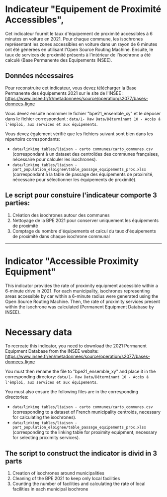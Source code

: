 # Indicateur "Equipement de Proximité Accessibles",

Cet indicateur fournit le taux d'équipement de proximité accessibles à 6 minutes en voiture en 2021. Pour chaque commune, les isochrones représentant les zones accessibles en voiture dans un rayon de 6 minutes ont été générées en utilisant l'Open Source Routing Machine. Ensuite, le taux de services de proximité présents à l'intérieur de l'isochrone a été calculé (Base Permanente des Equipements INSEE).

## Données nécessaires
Pour reconstruire cet indicateur, vous devez télécharger la Base Permanente des équipements 2021 sur le site de l'INSEE : 
https://www.insee.fr/fr/metadonnees/source/operation/s2077/bases-donnees-ligne 

Vous devez ensuite nommmer le fichier "bpe21_ensemble_xy" et le déposer dans le fichier correspondant : `data/1- Raw Data/Déterminant 10 - Accès á l'èmploi, aux services et aux équipements`.

Vous devez également vérifié que les fichiers suivant sont bien dans les répertoirs correspondants: 
- `data/linking tables/liaison - carto communes/carto_communes.csv` (correspondant à un dataset des centroïdes des communes françaises, nécessaire pour calculer les isochrones).
- `data/linking tables/liaison - part_population_eloignee\table_passage_equipements_prox.xlsx` (correspondant à la table de passage des équipements de proximité, nécessaire pour sélectionner les équipements de proximité).


## Le script pour constuire l'indicateur comporte 3 parties:
1) Création des isochrones autour des communes
2) Nettoyage de la BPE 2021 pour conserver uniquement les équipements de proximité
3) Comptage du nombre d'équipements et calcul du taux d'équipements de proximité dans chaque isochrone communal


___


# Indicator "Accessible Proximity Equipment"
This indicator provides the rate of proximity equipment accessible within a 6-minute drive in 2021. For each municipality, isochrones representing areas accessible by car within a 6-minute radius were generated using the Open Source Routing Machine. Then, the rate of proximity services present within the isochrone was calculated (Permanent Equipment Database by INSEE).

# Necessary data
To recreate this indicator, you need to download the 2021 Permanent Equipment Database from the INSEE website:
https://www.insee.fr/en/metadonnees/source/operation/s2077/bases-donnees-ligne

You must then rename the file to "bpe21_ensemble_xy" and place it in the corresponding directory: `data/1- Raw Data/Déterminant 10 - Accès á l'èmploi, aux services et aux équipements`.

You must also ensure the following files are in the corresponding directories:
- `data/linking tables/liaison - carto communes/carto_communes.csv` (corresponding to a dataset of French municipality centroids, necessary for calculating the isochrones).
- `data/linking tables/liaison - part_population_eloignee/table_passage_equipements_prox.xlsx` (corresponding to the linking table for proximity equipment, necessary for selecting proximity services).

## The script to construct the indicator is divid in 3 parts
1) Creation of isochrones around municipalities
2) Cleaning of the BPE 2021 to keep only local facilities
3) Counting the number of facilities and calculating the rate of local facilities in each municipal isochrone

